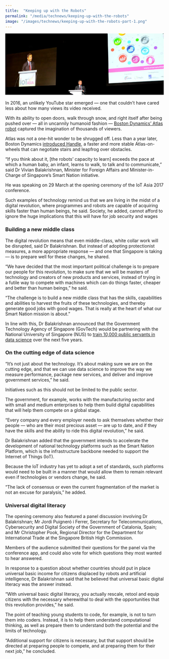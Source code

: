 ```yaml
---
title:  "Keeping up with the Robots"
permalink: "/media/technews/keeping-up-with-the-robots"
image: "/images/technews/keeping-up-with-the-robots-part-1.png"
---
```


![keeping up with the robots](/images/technews/keeping-up-with-the-robots-part-1.png)

In 2016, an unlikely YouTube star emerged — one that couldn’t have cared less about how many views its video received.

With its ability to open doors, walk through snow, and right itself after being pushed over — all in uncannily humanoid fashion — [Boston Dynamics’ Atlas robot](https://www.youtube.com/watch?v=rVlhMGQgDkY) captured the imagination of thousands of viewers.

Atlas was not a one-hit wonder to be shrugged off. Less than a year later, Boston Dynamics [introduced Handle](https://spectrum.ieee.org/automaton/robotics/humanoids/boston-dynamics-handle-robot), a faster and more stable Atlas-on-wheels that can negotiate stairs and leapfrog over obstacles.

“If you think about it, [the robots’ capacity to learn] exceeds the pace at which a human baby, an infant, learns to walk, to talk and to communicate,” said Dr Vivian Balakrishnan, Minister for Foreign Affairs and Minister-in-Charge of Singapore’s Smart Nation initiative.

He was speaking on 29 March at the opening ceremony of the IoT Asia 2017 conference.

Such examples of technology remind us that we are living in the midst of a digital revolution, where programmes and robots are capable of acquiring skills faster than human beings, he said. Society, he added, cannot afford to ignore the huge implications that this will have for job security and wages

### **Building a new middle class**

The digital revolution means that even middle-class, white collar work will be disrupted, said Dr Balakrishnan. But instead of adopting protectionist measures, a more appropriate response — and one that Singapore is taking — is to prepare well for these changes, he shared.

“We have decided that the most important political challenge is to prepare our people for this revolution, to make sure that we will be masters of technology and creators of new products and services, instead of trying in a futile way to compete with machines which can do things faster, cheaper and better than human beings,” he said.

“The challenge is to build a new middle class that has the skills, capabilities and abilities to harvest the fruits of these technologies, and thereby generate good jobs with good wages. That is really at the heart of what our Smart Nation mission is about.”

In line with this, Dr Balakrishnan announced that the Government Technology Agency of Singapore (GovTech) would be partnering with the National University of Singapore (NUS) to [train 10,000 public servants in data science](https://www.tech.gov.sg/media-room/media-releases/2017/03/govtech-and-nus-team-up-to-boost-skills-and-innovation-in-public-sector) over the next five years.

### **On the cutting edge of data science**
“It’s not just about the technology. It’s about making sure we are on the cutting edge, and that we can use data science to improve the way we measure performance, package new services, and deliver and improve government services,” he said.

Initiatives such as this should not be limited to the public sector.

The government, for example, works with the manufacturing sector and with small and medium enterprises to help them build digital capabilities that will help them compete on a global stage.

“Every company and every employer needs to ask themselves whether their people — who are their most precious asset — are up to date, and if they have the skills and the ability to ride this digital revolution,” he said.

Dr Balakrishnan added that the government intends to accelerate the development of national technology platforms such as the Smart Nation Platform, which is the infrastructure backbone needed to support the Internet of Things (IoT).

Because the IoT industry has yet to adopt a set of standards, such platforms would need to be built in a manner that would allow them to remain relevant even if technologies or vendors change, he said.

“The lack of consensus or even the current fragmentation of the market is not an excuse for paralysis,” he added.

### **Universal digital literacy**
The opening ceremony also featured a panel discussion involving Dr Balakrishnan; Mr Jordi Puigneró i Ferrer, Secretary for Telecommunications, Cybersecurity and Digital Society of the Government of Catalonia, Spain; and Mr Christopher Pook, Regional Director for the Department for International Trade at the Singapore British High Commission.

Members of the audience submitted their questions for the panel via the conference app, and could also vote for which questions they most wanted to hear answered.

In response to a question about whether countries should put in place universal basic income for citizens displaced by robots and artificial intelligence, Dr Balakrishnan said that he believed that universal basic digital literacy was the answer instead.

“With universal basic digital literacy, you actually rescale, retool and equip citizens with the necessary wherewithal to deal with the opportunities that this revolution provides,” he said.

The point of teaching young students to code, for example, is not to turn them into coders. Instead, it is to help them understand computational thinking, as well as prepare them to understand both the potential and the limits of technology.

“Additional support for citizens is necessary, but that support should be directed at preparing people to compete, and at preparing them for their next job,” he concluded.
